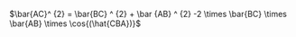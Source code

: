 $\bar{AC}^ {2} = \bar{BC} ^ {2} + \bar {AB} ^ {2} -2 \times \bar{BC} \times \bar{AB} \times \cos{(\hat{CBA})}$